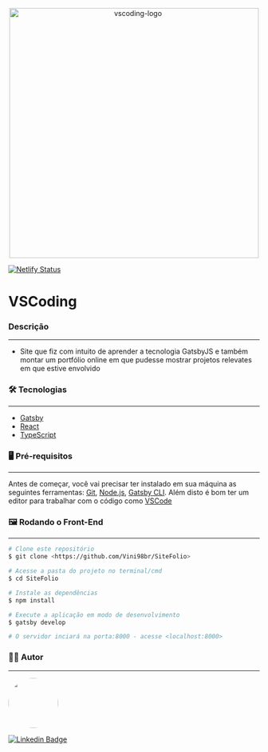 <p align='center'>
  <img width="500" height="500" src='https://vscoding.com.br/static/main-c382b14fdd17008de94c1a5585b5f820.png' alt='vscoding-logo' />
</p>


[![Netlify Status](https://api.netlify.com/api/v1/badges/8656a29f-9e68-4f09-9781-369819a3fea7/deploy-status)](https://app.netlify.com/sites/vscoding/deploys)

# VSCoding

### Descrição
---
- Site que fiz com intuito de aprender a tecnologia GatsbyJS e também montar um portfólio online em que pudesse mostrar projetos relevates em que estive envolvido <br/>

### 🛠 Tecnologias
---
- [Gatsby](https://www.gatsbyjs.com/)
- [React](https://pt-br.reactjs.org/) 
- [TypeScript](https://www.typescriptlang.org/)

### 🖥 Pré-requisitos
---
Antes de começar, você vai precisar ter instalado em sua máquina as seguintes ferramentas:
[Git](https://git-scm.com), [Node.js](https://nodejs.org/en/), [Gatsby CLI](https://www.gatsbyjs.com/docs/quick-start/).
Além disto é bom ter um editor para trabalhar com o código como [VSCode](https://code.visualstudio.com/)

### 🖼 Rodando o Front-End 
---
```bash
# Clone este repositório
$ git clone <https://github.com/Vini98br/SiteFolio>

# Acesse a pasta do projeto no terminal/cmd
$ cd SiteFolio

# Instale as dependências
$ npm install

# Execute a aplicação em modo de desenvolvimento
$ gatsby develop

# O servidor inciará na porta:8000 - acesse <localhost:8000>
```


### 👨‍💻 Autor
---
<img style="border-radius: 50%;" src="https://media-exp1.licdn.com/dms/image/C4D03AQFslH0kG98L1g/profile-displayphoto-shrink_200_200/0?e=1605744000&v=beta&t=onuhbh3D7XgIss9C-dgILQ66w8deH7W_Ay7TI7WESMk" width="100px;" alt=""/>


[![Linkedin Badge](https://img.shields.io/badge/-Vinicius-blue?style=flat-square&logo=Linkedin&logoColor=white&link=https://www.linkedin.com/in/vinicius-soran%C3%A7o/)](https://www.linkedin.com/in/vinicius-soran%C3%A7o/) 

